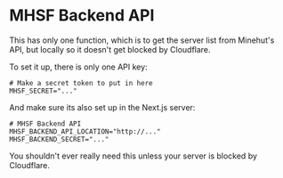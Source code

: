# MHSF Backend API

This has only one function, which is to get the server list from Minehut's API, but locally so it doesn't get blocked by Cloudflare.

To set it up, there is only one API key:
```dotenv
# Make a secret token to put in here
MHSF_SECRET="..."
```
And make sure its also set up in the Next.js server:
```dotenv
# MHSF Backend API
MHSF_BACKEND_API_LOCATION="http://..."
MHSF_BACKEND_SECRET="..."
```

You shouldn't ever really need this unless your server is blocked by Cloudflare.